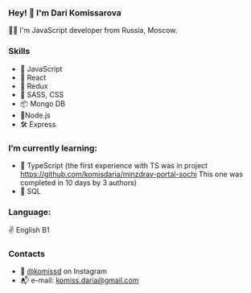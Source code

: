 ### Hey! 👋 I'm Dari Komissarova

👩‍💻 I'm JavaScript developer from Russia, Moscow.

### Skills
* 💎 JavaScript
* 🧩 React
* 🎯 Redux
* 🧿 SASS, CSS
* 📦 Mongo DB
* 🔋Node.js
* 🛠 Express

### I’m currently learning:
* 🧠 TypeScript (the first experience with TS was in project https://github.com/komisdaria/minzdrav-portal-sochi This one was completed in 10 days by 3 authors)
* 🔗 SQL

### Language:
✌ English B1 

### Contacts
* 🤳 [@komissd](https://www.instagram.com/komissd/) on Instagram
* 📬 e-mail: komiss.daria@gmail.com

<!--
**komisdaria/komisdaria** is a ✨ _special_ ✨ repository because its `README.md` (this file) appears on your GitHub profile.

Here are some ideas to get you started:

- 🔭 I’m currently working on ...
- 🌱 I’m currently learning ...
- 👯 I’m looking to collaborate on ...
- 🤔 I’m looking for help with ...
- 💬 Ask me about ...
- 📫 How to reach me: ...
- 😄 Pronouns: ...
- ⚡ Fun fact: ...
-->
